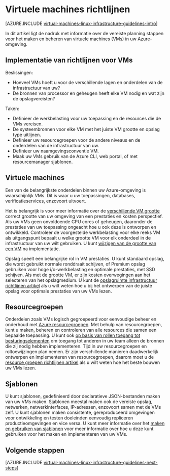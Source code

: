 <properties
    pageTitle="Linux virtuele Machines richtlijnen | Microsoft Azure"
    description="Meer informatie over de belangrijkste ontwerpen en implementeren richtlijnen voor het implementeren van Linux virtuele machines in Azure"
    documentationCenter=""
    services="virtual-machines-linux"
    authors="iainfoulds"
    manager="timlt"
    editor=""
    tags="azure-resource-manager"/>

<tags
    ms.service="virtual-machines-linux"
    ms.workload="infrastructure-services"
    ms.tgt_pltfrm="vm-linux"
    ms.devlang="na"
    ms.topic="article"
    ms.date="09/08/2016"
    ms.author="iainfou"/>

# <a name="virtual-machines-guidelines"></a>Virtuele machines richtlijnen

[AZURE.INCLUDE [virtual-machines-linux-infrastructure-guidelines-intro](../../includes/virtual-machines-linux-infrastructure-guidelines-intro.md)] 

In dit artikel ligt de nadruk met informatie over de vereiste planning stappen voor het maken en beheren van virtuele machines (VMs) in uw Azure-omgeving.

## <a name="implementation-guidelines-for-vms"></a>Implementatie van richtlijnen voor VMs
Beslissingen:

- Hoeveel VMs hoeft u voor de verschillende lagen en onderdelen van de infrastructuur van uw?
- De bronnen van processor en geheugen heeft elke VM nodig en wat zijn de opslagvereisten?

Taken:

- Definieer de werkbelasting voor uw toepassing en de resources die de VMs vereisen.
- De systeembronnen voor elke VM met het juiste VM grootte en opslag type uitlijnen.
- Definieer uw resourcegroepen voor de andere niveaus en de onderdelen van de infrastructuur van uw.
- Definieer uw naamgevingsconventie VM.
- Maak uw VMs gebruik van de Azure CLI, web portal, of met resourcemanager sjablonen.

## <a name="virtual-machines"></a>Virtuele machines

Een van de belangrijkste onderdelen binnen uw Azure-omgeving is waarschijnlijk VMs. Dit is waar u uw toepassingen, databases, verificatieservices, enzovoort uitvoert.

Het is belangrijk is voor meer informatie over de [verschillende VM grootte](virtual-machines-linux-sizes.md) correct grootte van uw omgeving van een prestaties en kosten perspectief. Als uw VMs geen onvoldoende CPU cores of geheugen, daaronder de prestaties van uw toepassing ongeacht hoe u ook deze is ontworpen en ontwikkeld. Controleer de voorgestelde werkbelasting voor elke reeks VM als uitgangspunt bepaalt u welke grootte VM voor elk onderdeel in de infrastructuur van uw wilt gebruiken. U kunt [wijzigen van de grootte van een VM](virtual-machines-linux-change-vm-size.md) na implementatie.

Opslag speelt een belangrijke rol in VM prestaties. U kunt standaard opslag, die wordt gebruikt normale ronddraait schijven, of Premium opslag gebruiken voor hoge i/o-werkbelasting en optimale prestaties, met SSD schijven. Als met de grootte VM, er zijn kosten overwegingen aan het selecteren van het opslagmedium. U kunt de [opslagruimte infrastructuur richtlijnen artikel](virtual-machines-linux-infrastructure-storage-solutions-guidelines.md) als u wilt weten hoe u bij het ontwerpen van de juiste opslag voor optimale prestaties van uw VMs lezen.


## <a name="resource-groups"></a>Resourcegroepen
Onderdelen zoals VMs logisch gegroepeerd voor eenvoudige beheer en onderhoud met [Azure resourcegroepen](../azure-resource-manager/resource-group-overview.md). Met behulp van resourcegroepen, kunt u maken, beheren en controleren van alle resources die samen een bepaalde toepassing. U kunt ook [op basis van rollen toegang tot besturingselementen](../active-directory/role-based-access-control-what-is.md) om toegang tot anderen in uw team alleen de bronnen die zij nodig hebben implementeren. Tijd in uw resourcegroepen en roltoewijzingen plan nemen. Er zijn verschillende manieren daadwerkelijk ontwerpen en implementeren van resourcegroepen, daarom moet u de [resource groepen richtlijnen artikel](virtual-machines-linux-infrastructure-resource-groups-guidelines.md) als u wilt weten hoe het beste bouwen uw VMs lezen.


## <a name="templates"></a>Sjablonen 
U kunt sjablonen, gedefinieerd door declaratieve JSON-bestanden maken van uw VMs maken. Sjablonen meestal maken ook de vereiste opslag, netwerken, netwerkinterfaces, IP-adressen, enzovoort samen met de VMs zelf. U kunt sjablonen maken consistente, gereproduceerd omgevingen voor ontwikkeling en testen doeleinden eenvoudig repliceren productieomgevingen en vice versa. U kunt meer informatie over het [maken en gebruiken van sjablonen](../azure-resource-manager/resource-group-overview.md#template-deployment) voor meer informatie over hoe u deze kunt gebruiken voor het maken en implementeren van uw VMs.


## <a name="next-steps"></a>Volgende stappen
[AZURE.INCLUDE [virtual-machines-linux-infrastructure-guidelines-next-steps](../../includes/virtual-machines-linux-infrastructure-guidelines-next-steps.md)] 